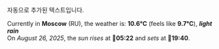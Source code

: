 
자동으로 추가된 텍스트입니다.

<!--START_SECTION:weather:moscow-->
Currently in **Moscow** (RU), the weather is: **10.6°C** (feels like **9.7°C**), ***light rain***<br/>
On *August 26, 2025*, the *sun rises* at 🌅**05:22** and *sets* at 🌇**19:40**.
<!--END_SECTION:weather-->
